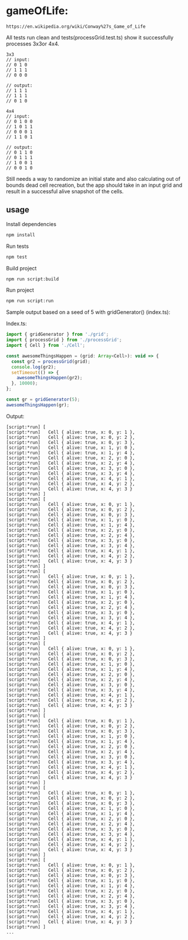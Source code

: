 # gameOfLife:

`https://en.wikipedia.org/wiki/Conway%27s_Game_of_Life`

All tests run clean and tests(processGrid.test.ts) show it successfully processes 3x3or 4x4.

    3x3
    // input:
    // 0 1 0
    // 1 1 1
    // 0 0 0

    // output:
    // 1 1 1
    // 1 1 1
    // 0 1 0

    4x4
    // input:
    // 0 1 0 0
    // 1 0 1 1
    // 0 0 0 1
    // 1 1 0 1

    // output:
    // 0 1 1 0
    // 0 1 1 1
    // 1 0 0 1
    // 0 0 1 0

Still needs a way to randomize an initial state and also calculating out of bounds dead cell recreation, but the app should take in an input grid and result in a successful alive snapshot of the cells.

## usage

Install dependencies

```bash
npm install
```

Run tests

```bash
npm test
```

Build project

```bash
npm run script:build
```

Run project

```bash
npm run script:run
```

Sample output based on a seed of 5 with gridGenerator() (index.ts):

Index.ts:

```javascript
import { gridGenerator } from './grid';
import { processGrid } from './processGrid';
import { Cell } from './Cell';

const awesomeThingsHappen = (grid: Array<Cell>): void => {
  const gr2 = processGrid(grid);
  console.log(gr2);
  setTimeout(() => {
    awesomeThingsHappen(gr2);
  }, 10000);
};

const gr = gridGenerator(5);
awesomeThingsHappen(gr);
```

Output:

```properties
[script:*run] [
[script:*run]   Cell { alive: true, x: 0, y: 1 },
[script:*run]   Cell { alive: true, x: 0, y: 2 },
[script:*run]   Cell { alive: true, x: 0, y: 3 },
[script:*run]   Cell { alive: true, x: 1, y: 0 },
[script:*run]   Cell { alive: true, x: 1, y: 4 },
[script:*run]   Cell { alive: true, x: 2, y: 0 },
[script:*run]   Cell { alive: true, x: 2, y: 4 },
[script:*run]   Cell { alive: true, x: 3, y: 0 },
[script:*run]   Cell { alive: true, x: 3, y: 4 },
[script:*run]   Cell { alive: true, x: 4, y: 1 },
[script:*run]   Cell { alive: true, x: 4, y: 2 },
[script:*run]   Cell { alive: true, x: 4, y: 3 }
[script:*run] ]
[script:*run] [
[script:*run]   Cell { alive: true, x: 0, y: 1 },
[script:*run]   Cell { alive: true, x: 0, y: 2 },
[script:*run]   Cell { alive: true, x: 0, y: 3 },
[script:*run]   Cell { alive: true, x: 1, y: 0 },
[script:*run]   Cell { alive: true, x: 1, y: 4 },
[script:*run]   Cell { alive: true, x: 2, y: 0 },
[script:*run]   Cell { alive: true, x: 2, y: 4 },
[script:*run]   Cell { alive: true, x: 3, y: 0 },
[script:*run]   Cell { alive: true, x: 3, y: 4 },
[script:*run]   Cell { alive: true, x: 4, y: 1 },
[script:*run]   Cell { alive: true, x: 4, y: 2 },
[script:*run]   Cell { alive: true, x: 4, y: 3 }
[script:*run] ]
[script:*run] [
[script:*run]   Cell { alive: true, x: 0, y: 1 },
[script:*run]   Cell { alive: true, x: 0, y: 2 },
[script:*run]   Cell { alive: true, x: 0, y: 3 },
[script:*run]   Cell { alive: true, x: 1, y: 0 },
[script:*run]   Cell { alive: true, x: 1, y: 4 },
[script:*run]   Cell { alive: true, x: 2, y: 0 },
[script:*run]   Cell { alive: true, x: 2, y: 4 },
[script:*run]   Cell { alive: true, x: 3, y: 0 },
[script:*run]   Cell { alive: true, x: 3, y: 4 },
[script:*run]   Cell { alive: true, x: 4, y: 1 },
[script:*run]   Cell { alive: true, x: 4, y: 2 },
[script:*run]   Cell { alive: true, x: 4, y: 3 }
[script:*run] ]
[script:*run] [
[script:*run]   Cell { alive: true, x: 0, y: 1 },
[script:*run]   Cell { alive: true, x: 0, y: 2 },
[script:*run]   Cell { alive: true, x: 0, y: 3 },
[script:*run]   Cell { alive: true, x: 1, y: 0 },
[script:*run]   Cell { alive: true, x: 1, y: 4 },
[script:*run]   Cell { alive: true, x: 2, y: 0 },
[script:*run]   Cell { alive: true, x: 2, y: 4 },
[script:*run]   Cell { alive: true, x: 3, y: 0 },
[script:*run]   Cell { alive: true, x: 3, y: 4 },
[script:*run]   Cell { alive: true, x: 4, y: 1 },
[script:*run]   Cell { alive: true, x: 4, y: 2 },
[script:*run]   Cell { alive: true, x: 4, y: 3 }
[script:*run] ]
[script:*run] [
[script:*run]   Cell { alive: true, x: 0, y: 1 },
[script:*run]   Cell { alive: true, x: 0, y: 2 },
[script:*run]   Cell { alive: true, x: 0, y: 3 },
[script:*run]   Cell { alive: true, x: 1, y: 0 },
[script:*run]   Cell { alive: true, x: 1, y: 4 },
[script:*run]   Cell { alive: true, x: 2, y: 0 },
[script:*run]   Cell { alive: true, x: 2, y: 4 },
[script:*run]   Cell { alive: true, x: 3, y: 0 },
[script:*run]   Cell { alive: true, x: 3, y: 4 },
[script:*run]   Cell { alive: true, x: 4, y: 1 },
[script:*run]   Cell { alive: true, x: 4, y: 2 },
[script:*run]   Cell { alive: true, x: 4, y: 3 }
[script:*run] ]
[script:*run] [
[script:*run]   Cell { alive: true, x: 0, y: 1 },
[script:*run]   Cell { alive: true, x: 0, y: 2 },
[script:*run]   Cell { alive: true, x: 0, y: 3 },
[script:*run]   Cell { alive: true, x: 1, y: 0 },
[script:*run]   Cell { alive: true, x: 1, y: 4 },
[script:*run]   Cell { alive: true, x: 2, y: 0 },
[script:*run]   Cell { alive: true, x: 2, y: 4 },
[script:*run]   Cell { alive: true, x: 3, y: 0 },
[script:*run]   Cell { alive: true, x: 3, y: 4 },
[script:*run]   Cell { alive: true, x: 4, y: 1 },
[script:*run]   Cell { alive: true, x: 4, y: 2 },
[script:*run]   Cell { alive: true, x: 4, y: 3 }
[script:*run] ]
[script:*run] [
[script:*run]   Cell { alive: true, x: 0, y: 1 },
[script:*run]   Cell { alive: true, x: 0, y: 2 },
[script:*run]   Cell { alive: true, x: 0, y: 3 },
[script:*run]   Cell { alive: true, x: 1, y: 0 },
[script:*run]   Cell { alive: true, x: 1, y: 4 },
[script:*run]   Cell { alive: true, x: 2, y: 0 },
[script:*run]   Cell { alive: true, x: 2, y: 4 },
[script:*run]   Cell { alive: true, x: 3, y: 0 },
[script:*run]   Cell { alive: true, x: 3, y: 4 },
[script:*run]   Cell { alive: true, x: 4, y: 1 },
[script:*run]   Cell { alive: true, x: 4, y: 2 },
[script:*run]   Cell { alive: true, x: 4, y: 3 }
[script:*run] ]
...
```
